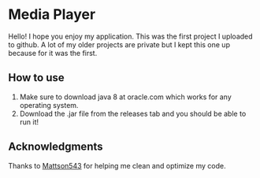 # Media Player
Hello! I hope you enjoy my application.
This was the first project I uploaded to github. A lot of my older projects are private but I kept this one up because for it was the first.

##  How to use
1. Make sure to download java 8 at oracle.com which works for any operating system.
2. Download the .jar file from the releases tab and you should be able to run it!

## Acknowledgments
Thanks to [Mattson543](https://github.com/mattson543) for helping me clean and optimize my code.
